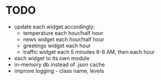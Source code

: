 # TODO
* update each widget accordingly:
    * temperature each hour/half hour
    * news widget each hour/half hour
    * greetings widget each hour
    * traffic widget each 5 minutes 6-8 AM, then each hour
* each widget to its own module
* in-memory db instead of .json cache
* improve logging - class name, levels